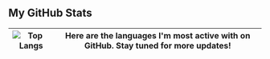 ## My GitHub Stats

| ![Top Langs](https://github-readme-stats.vercel.app/api/top-langs/?username=SleepyFish-YT&count_private=true&include_all_commits=false&card_width=100&title_color=EEEEEE&line_height=27&text_color=DDDDDD&bg_color=282828) | Here are the languages I'm most active with on GitHub. Stay tuned for more updates! |
| ----------------------------------------------------------------------------------------------------------------------------------------------------------------------- | -------------------------------------------------------------------------------------------------------------------------- |
